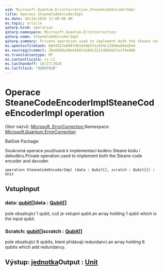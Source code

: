 ```yaml
---
uid: Microsoft.Quantum.ErrorCorrection.SteaneCodeEncoderImpl
title: Operace SteaneCodeEncoderImpl
ms.date: 10/26/2020 12:00:00 AM
ms.topic: article
qsharp.kind: operation
qsharp.namespace: Microsoft.Quantum.ErrorCorrection
qsharp.name: SteaneCodeEncoderImpl
qsharp.summary: Private operation used to implement both the Steane code encoder and decoder.
ms.openlocfilehash: b843422a6007d01de9b57ec659c229b8ab0ad2e6
ms.sourcegitcommit: 29e0d88a30e4166fa580132124b0eb57e1f0e986
ms.translationtype: MT
ms.contentlocale: cs-CZ
ms.lasthandoff: 10/27/2020
ms.locfileid: "92697928"
---
```

# <a name="steanecodeencoderimpl-operation"></a><span data-ttu-id="0fa90-102">Operace SteaneCodeEncoderImpl</span><span class="sxs-lookup"><span data-stu-id="0fa90-102">SteaneCodeEncoderImpl operation</span></span>

<span data-ttu-id="0fa90-103">Obor názvů: [Microsoft. ErrorCorrection.](xref:Microsoft.Quantum.ErrorCorrection)</span><span class="sxs-lookup"><span data-stu-id="0fa90-103">Namespace: [Microsoft.Quantum.ErrorCorrection](xref:Microsoft.Quantum.ErrorCorrection)</span></span>

<span data-ttu-id="0fa90-104">Balíček [](https://nuget.org/packages/)</span><span class="sxs-lookup"><span data-stu-id="0fa90-104">Package: [](https://nuget.org/packages/)</span></span>


<span data-ttu-id="0fa90-105">Soukromá operace používaná k implementaci kodéru Steane kódu i dekodéru.</span><span class="sxs-lookup"><span data-stu-id="0fa90-105">Private operation used to implement both the Steane code encoder and decoder.</span></span>

```qsharp
operation SteaneCodeEncoderImpl (data : Qubit[], scratch : Qubit[]) : Unit
```


## <a name="input"></a><span data-ttu-id="0fa90-106">Vstup</span><span class="sxs-lookup"><span data-stu-id="0fa90-106">Input</span></span>

### <a name="data--qubit"></a><span data-ttu-id="0fa90-107">data: [qubit](xref:microsoft.quantum.lang-ref.qubit)[]</span><span class="sxs-lookup"><span data-stu-id="0fa90-107">data : [Qubit](xref:microsoft.quantum.lang-ref.qubit)[]</span></span>

<span data-ttu-id="0fa90-108">pole obsahující 1 qubit, což je vstupní qubit.</span><span class="sxs-lookup"><span data-stu-id="0fa90-108">an array holding 1 qubit which is the input qubit.</span></span>


### <a name="scratch--qubit"></a><span data-ttu-id="0fa90-109">Scratch: [qubit](xref:microsoft.quantum.lang-ref.qubit)[]</span><span class="sxs-lookup"><span data-stu-id="0fa90-109">scratch : [Qubit](xref:microsoft.quantum.lang-ref.qubit)[]</span></span>

<span data-ttu-id="0fa90-110">pole obsahující 6 qubits, které přidávají redundanci.</span><span class="sxs-lookup"><span data-stu-id="0fa90-110">an array holding 6 qubits which add redundancy.</span></span>



## <a name="output--unit"></a><span data-ttu-id="0fa90-111">Výstup: [jednotka](xref:microsoft.quantum.lang-ref.unit)</span><span class="sxs-lookup"><span data-stu-id="0fa90-111">Output : [Unit](xref:microsoft.quantum.lang-ref.unit)</span></span>

